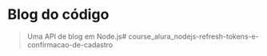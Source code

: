# Blog do código
> Uma API de blog em Node.js# course_alura_nodejs-refresh-tokens-e-confirmacao-de-cadastro

